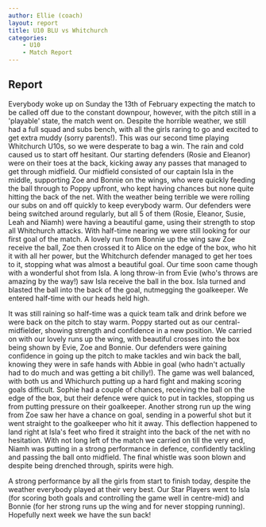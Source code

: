 ```yaml
---
author: Ellie (coach)
layout: report
title: U10 BLU vs Whitchurch
categories: 
    - U10
    - Match Report
---
```


## Report

Everybody woke up on Sunday the 13th of February expecting the match to be called off due to the constant downpour, however, with the pitch still in a 'playable' state, the match went on. Despite the horrible weather, we still had a full squad and subs bench, with all the girls raring to go and excited to get extra muddy (sorry parents!). This was our second time playing Whitchurch U10s, so we were desperate to bag a win. The rain and cold caused us to start off hesitant. Our starting defenders (Rosie and Eleanor) were on their toes at the back, kicking away any passes that managed to get through midfield. Our midfield consisted of our captain Isla in the middle, supporting Zoe and Bonnie on the wings, who were quickly feeding the ball through to Poppy upfront, who kept having chances but none quite hitting the back of the net. With the weather being terrible we were rolling our subs on and off quickly to keep everybody warm. Our defenders were being switched around regularly, but all 5 of them (Rosie, Eleanor, Susie, Leah and Niamh) were having a beautiful game, using their strength to stop all Whitchurch attacks. With half-time nearing we were still looking for our first goal of the match. A lovely run from Bonnie up the wing saw Zoe receive the ball, Zoe then crossed it to Alice on the edge of the box, who hit it with all her power, but the Whitchurch defender managed to get her toes to it, stopping what was almost a beautiful goal. Our time soon came though with a wonderful shot from Isla. A long throw-in from Evie (who's throws are amazing by the way!) saw Isla receive the ball in the box. Isla turned and blasted the ball into the back of the goal, nutmegging the goalkeeper. We entered half-time with our heads held high.

It was still raining so half-time was a quick team talk and drink before we were back on the pitch to stay warm. Poppy started out as our central-midfielder, showing strength and confidence in a new position. We carried on with our lovely runs up the wing, with beautiful crosses into the box being shown by Evie, Zoe and Bonnie. Our defenders were gaining confidence in going up the pitch to make tackles and win back the ball, knowing they were in safe hands with Abbie in goal (who hadn't actually had to do much and was getting a bit chilly!). The game was well balanced, with both us and Whichurch putting up a hard fight and making scoring goals difficult. Sophie had a couple of chances, receiving the ball on the edge of the box, but their defence were quick to put in tackles, stopping us from putting pressure on their goalkeeper. Another strong run up the wing from Zoe saw her have a chance on goal, sending in a powerful shot but it went straight to the goalkeeper who hit it away. This deflection happened to land right at Isla's feet who fired it straight into the back of the net with no hesitation. With not long left of the match we carried on till the very end, Niamh was putting in a strong performance in defence, confidently tackling and passing the ball onto midfield. The final whistle was soon blown and despite being drenched through, spirits were high.

A strong performance by all the girls from start to finish today, despite the weather everybody played at their very best. Our Star Players went to Isla (for scoring both goals and controlling the game well in centre-mid) and Bonnie (for her strong runs up the wing and for never stopping running). Hopefully next week we have the sun back!
